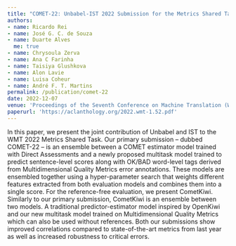 ```yaml
---
title: "COMET-22: Unbabel-IST 2022 Submission for the Metrics Shared Task"
authors:
- name: Ricardo Rei
- name: José G. C. de Souza
- name: Duarte Alves
  me: true
- name: Chrysoula Zerva
- name: Ana C Farinha
- name: Taisiya Glushkova
- name: Alon Lavie
- name: Luisa Coheur
- name: André F. T. Martins
permalink: /publication/comet-22
date: 2022-12-07
venue: 'Proceedings of the Seventh Conference on Machine Translation (WMT)'
paperurl: 'https://aclanthology.org/2022.wmt-1.52.pdf'
---
```


In this paper, we present the joint contribution of Unbabel and IST to the WMT 2022 Metrics Shared Task. Our primary submission – dubbed COMET-22 – is an ensemble between a COMET estimator model trained with Direct Assessments and a newly proposed multitask model trained to predict sentence-level scores along with OK/BAD word-level tags derived from Multidimensional Quality Metrics error annotations. These models are ensembled together using a hyper-parameter search that weights different features extracted from both evaluation models and combines them into a single score. For the reference-free evaluation, we present CometKiwi. Similarly to our primary submission, CometKiwi is an ensemble between two models. A traditional predictor-estimator model inspired by OpenKiwi and our new multitask model trained on Multidimensional Quality Metrics which can also be used without references. Both our submissions show improved correlations compared to state-of-the-art metrics from last year as well as increased robustness to critical errors.